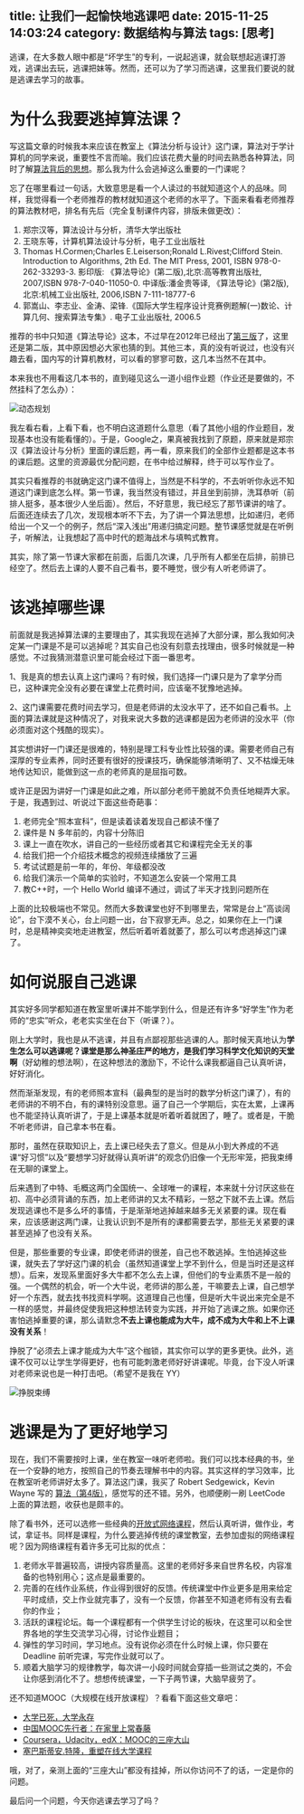 title: 让我们一起愉快地逃课吧
date: 2015-11-25 14:03:24
category: 数据结构与算法
tags: [思考]
---

逃课，在大多数人眼中都是“坏学生”的专利，一说起逃课，就会联想起逃课打游戏，逃课出去玩，逃课把妹等。然而，还可以为了学习而逃课，这里我们要说的就是逃课去学习的故事。

# 为什么我要逃掉算法课？

写这篇文章的时候我本来应该在教室上《算法分析与设计》这门课，算法对于学计算机的同学来说，重要性不言而喻。我们应该花费大量的时间去熟悉各种算法，同时了解[算法背后的思想][1]。那么我为什么会逃掉这么重要的一门课呢？

<!--more-->

忘了在哪里看过一句话，大致意思是看一个人读过的书就知道这个人的品味。同样，我觉得看一个老师推荐的教材就知道这个老师的水平了。下面来看看老师推荐的算法教材吧，排名有先后（完全复制课件内容，排版未做更改）：

1. 郑宗汉等，算法设计与分析，清华大学出版社
2. 王晓东等，计算机算法设计与分析，电子工业出版社
3. Thomas H.Cormen;Charles E.Leiserson;Ronald L.Rivest;Clifford Stein. Introduction to Algorithms, 2th Ed. The MIT Press, 2001, ISBN 978-0-262-33293-3. 影印版: 《算法导论》(第二版),北京:高等教育出版社, 2007,ISBN 978-7-040-11050-0. 中译版:潘金贵等译, 《算法导论》(第2版),北京:机械工业出版社, 2006,ISBN 7-111-18777-6
4. 郭嵩山、李志业、金涛、梁锋.《国际大学生程序设计竞赛例题解(一)数论、计算几何、搜索算法专集》. 电子工业出版社, 2006.5

推荐的书中只知道《算法导论》这本，不过早在2012年已经出了[第三版][2]了，这里还是第二版，其中原因想必大家也猜的到。其他三本，真的没有听说过，也没有兴趣去看，国内写的计算机教材，可以看的寥寥可数，这几本当然不在其中。

本来我也不用看这几本书的，直到碰见这么一道小组作业题（作业还是要做的，不然挂科了怎么办）：

![动态规划][3]

我左看右看，上看下看，也不明白这道题什么意思（看了其他小组的作业题目，发现基本也没有能看懂的）。于是，Google之，果真被我找到了原题，原来就是郑宗汉《算法设计与分析》里面的课后题，再一看，原来我们的全部作业题都是这本书的课后题。这里的资源最优分配问题，在书中给过解释，终于可以写作业了。

其实只看推荐的书就确定这门课不值得上，当然是不科学的，不去听听你永远不知道这门课到底怎么样。第一节课，我当然没有错过，并且坐到前排，洗耳恭听（前排人挺多，基本很少人坐后面）。然后，不好意思，我已经忘了那节课讲的啥了。后面还连续去了几次，发现根本听不下去，为了讲一个算法思想，比如递归，老师给出一个又一个的例子，然后“深入浅出”用递归搞定问题。整节课感觉就是在听例子，听解法，让我想起了高中时代的题海战术与填鸭式教育。

其实，除了第一节课大家都在前面，后面几次课，几乎所有人都坐在后排，前排已经空了。然后去上课的人要不自己看书，要不睡觉，很少有人听老师讲了。

# 该逃掉哪些课

前面就是我逃掉算法课的主要理由了，其实我现在逃掉了大部分课，那么我如何决定某一门课是不是可以逃掉呢？其实自己也没有刻意去找理由，很多时候就是一种感觉。不过我猜测潜意识里可能会经过下面一番思考。

1、我是真的想去认真上这门课吗？有时候，我们选择一门课只是为了拿学分而已，这种课完全没有必要在课堂上花费时间，应该毫不犹豫地逃掉。

2、这门课需要花费时间去学习，但是老师讲的太没水平了，还不如自己看书。上面的算法课就是这种情况了，对我来说大多数的逃课都是因为老师讲的没水平（你必须面对这个残酷的现实）。

其实想讲好一门课还是很难的，特别是理工科专业性比较强的课。需要老师自己有深厚的专业素养，同时还要有很好的授课技巧，确保能够清晰明了、又不枯燥无味地传达知识，能做到这一点的老师真的是屈指可数。

或许正是因为讲好一门课是如此之难，所以部分老师干脆就不负责任地糊弄大家。于是，我遇到过、听说过下面这些奇葩事：

1. 老师完全“照本宣科”，但是读着读着发现自己都读不懂了
2. 课件是 N 多年前的，内容十分陈旧
3. 课上一直在吹水，讲自己的一些经历或者其它和课程完全无关的事
4. 给我们把一个介绍技术概念的视频连续播放了三遍
5. 考试试题是前一年的，年份、年级都没改
6. 给我们演示一个简单的实验时，不知道怎么安装一个常用工具
7. 教C++时，一个 Hello World 编译不通过，调试了半天才找到问题所在

上面的比较极端也不常见。然而大多数课堂也好不到哪里去，常常是台上“高谈阔论”，台下漠不关心，台上问题一出，台下寂寥无声。总之，如果你在上一门课时，总是精神奕奕地走进教室，然后听着听着就萎了，那么可以考虑逃掉这门课了。

# 如何说服自己逃课

其实好多同学都知道在教室里听课并不能学到什么，但是还有许多“好学生”作为老师的“忠实”听众，老老实实坐在台下（听课？）。

刚上大学时，我也是从不逃课，并且有点鄙视那些逃课的人。那时候天真地认为**学生怎么可以逃课呢？课堂是那么神圣庄严的地方，是我们学习科学文化知识的天堂啊**（好幼稚的想法啊），在这种想法的激励下，不论什么课我都逼自己认真听讲，好好消化。

然而渐渐发现，有的老师照本宣科（最典型的是当时的数学分析这门课了），有的老师讲的不明不白，有的课特别没意思。逼了自己一个学期后，实在太累，上课再也不能坚持认真听讲了，于是上课基本就是听着听着就困了，睡了。或者是，干脆不听老师讲，自己拿本书在看。

那时，虽然在获取知识上，去上课已经失去了意义。但是从小到大养成的不逃课“好习惯”以及“要想学习好就得认真听讲”的观念仍旧像一个无形牢笼，把我束缚在无聊的课堂上。

后来遇到了中特、毛概这两门全国统一、全球唯一的课程，本来就十分讨厌这些在初、高中必须背诵的东西，加上老师讲的又太不精彩，一怒之下就不去上课。然后发现逃课也不是多么坏的事情，于是渐渐地逃掉越来越多无关紧要的课。现在看来，应该感谢这两门课，让我认识到不是所有的课都需要去学，那些无关紧要的课甚至逃掉了也没有关系。

但是，那些重要的专业课，即使老师讲的很差，自己也不敢逃掉。生怕逃掉这些课，就失去了学好这门课的机会（虽然知道课堂上学不到什么，但是当时还是这样想）。后来，发现系里面好多大牛都不怎么去上课，但他们的专业素质不是一般的强。一个偶然的机会，听一个大牛说，老师讲的那么差，干嘛要去上课，自己想学好一个东西，就去找书找资料学啊。这道理自己也懂，但是听大牛说出来完全是不一样的感觉，并最终促使我把这种想法转变为实践，并开始了逃课之旅。如果你还害怕逃掉重要的课，那么请默念**不去上课也能成为大牛，成不成为大牛和上不上课没有关系**！

挣脱了“必须去上课才能成为大牛”这个枷锁，其实你可以学的更多更快。此外，逃课不仅可以让学生学得更好，也有可能刺激老师好好讲课呢。毕竟，台下没人听课对老师来说也是一种打击吧。（希望不是我在 YY）

![挣脱束缚][4]

# 逃课是为了更好地学习

现在，我们不需要按时上课，坐在教室一味听老师啦。我们可以找本经典的书，坐在一个安静的地方，按照自己的节奏去理解书中的内容。其实这样的学习效率，比在教室听老师讲好太多了。算法这门课，我买了 Robert Sedgewick，Kevin Wayne 写的 [算法（第4版）][10]，感觉写的还不错。另外，也顺便刷一刷 LeetCode 上面的算法题，收获也是颇丰的。

除了看书外，还可以选修一些经典的[开放式网络课程][5]，然后认真听讲，做作业，考试，拿证书。同样是课程，为什么要逃掉传统的课堂教室，去参加虚拟的网络课程呢？因为网络课程有着许多无可比拟的优点：

1. 老师水平普遍较高，讲授内容质量高。这里的老师好多来自世界名校，内容准备的也特别用心；这点是最重要的。
2. 完善的在线作业系统，作业得到很好的反馈。传统课堂中作业更多是用来给定平时成绩，交上作业就完事了，没有一个反馈，你甚至不知道老师有没有去看你的作业；
3. 活跃的课程论坛。每一个课程都有一个供学生讨论的板块，在这里可以和全世界各地的学生交流学习心得，讨论作业题目；
4. 弹性的学习时间，学习地点。没有说你必须在什么时候上课，你只要在 Deadline 前听完课，写完作业就可以了。
5. 顺着大脑学习的规律教学，每次讲一小段时间就会穿插一些测试之类的，不会让你感到消化不了。想想传统课堂，一下子两节课，大脑早疲劳了。

还不知道MOOC（大规模在线开放课程）？看看下面这些文章吧：

* [大学已死，大学永存][6]
* [中国MOOC先行者：在家里上常春藤][7]
* [Coursera，Udacity，edX：MOOC的三座大山][8]
* [塞巴斯蒂安.特隆，重塑在线大学课程][9]

哦，对了，亲测上面的“三座大山”都没有挂掉，所以你访问不了的话，一定是你的问题。

最后问一个问题，今天你逃课去学习了吗？

[1]: http://selfboot.cn/2015/11/03/howto_find_algorithm/
[2]: https://book.douban.com/subject/20432061/
[3]: https://slefboot-1251736664.cos.ap-beijing.myqcloud.com/20151125_one_problem.png
[4]: https://slefboot-1251736664.cos.ap-beijing.myqcloud.com/20151125_free_learning.png
[5]: http://mooc.guokr.com/course/
[6]: http://mooc.guokr.com/post/610535/
[7]: http://mooc.guokr.com/post/610592/
[8]: http://mooc.guokr.com/post/384608/
[9]: http://mooc.guokr.com/post/610557/
[10]: https://book.douban.com/subject/19952400/


